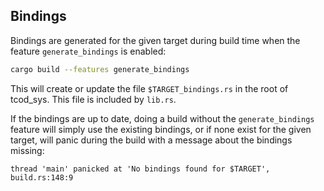 Bindings
------------

Bindings are generated for the given target during build time when the feature
`generate_bindings` is enabled:
```sh
cargo build --features generate_bindings
```

This will create or update the file `$TARGET_bindings.rs` in the root of
tcod_sys. This file is included by `lib.rs`.

If the bindings are up to date, doing a build without the `generate_bindings`
feature will simply use the existing bindings, or if none exist for the given
target, will panic during the build with a message about the bindings missing:
```
thread 'main' panicked at 'No bindings found for $TARGET', build.rs:148:9
```
